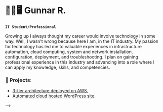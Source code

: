# 👨‍🔧🖥️ Gunnar R.

**`IT Student/Professional`**

Growing up I always thought my career would involve technology in some way. Well, I wasn't wrong because here I am, in the IT industry. My passion for technology has led me to valuable experiences in infrastructure automation, cloud computing, system and network installation, configuration, deployment, and troubleshooting. I plan on gaining professional experience in this industry and advancing into a role where I can apply my knowledge, skills, and competencies.

### 💼 Projects: <br>
- [3-tier architecture deployed on AWS.](https://github.com/GunnarBlu/3-TierArchitectureAWS)
- [Automated cloud hosted WordPress site.](https://github.com/GunnarBlu/AnsibleCloudAutomation)

-->
